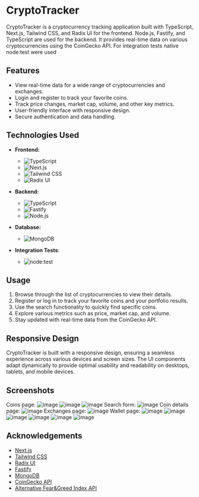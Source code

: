 # CryptoTracker

CryptoTracker is a cryptocurrency tracking application built with TypeScript, Next.js, Tailwind CSS, and Radix UI for the frontend. Node.js, Fastify, and TypeScript are used for the backend. It provides real-time data on various cryptocurrencies using the CoinGecko API. For integration tests native node:test were used

## Features

- View real-time data for a wide range of cryptocurrencies and exchanges.
- Login and register to track your favorite coins.
- Track price changes, market cap, volume, and other key metrics.
- User-friendly interface with responsive design.
- Secure authentication and data handling.

## Technologies Used

- **Frontend:**
  - ![TypeScript](https://img.shields.io/badge/-TypeScript-3178C6?style=flat-square&logo=typescript&logoColor=white)
  - ![Next.js](https://img.shields.io/badge/-Next.js-000000?style=flat-square&logo=next.js&logoColor=white)
  - ![Tailwind CSS](https://img.shields.io/badge/-Tailwind_CSS-38B2AC?style=flat-square&logo=tailwind-css&logoColor=white)
  - ![Radix UI](https://img.shields.io/badge/-Radix_UI-596BFB?style=flat-square&logo=radix-ui&logoColor=white)

- **Backend:**
  - ![TypeScript](https://img.shields.io/badge/-TypeScript-3178C6?style=flat-square&logo=typescript&logoColor=white)
  - ![Fastify](https://img.shields.io/badge/-Fastify-000000?style=flat-square&logo=fastify&logoColor=white)
  - ![Node.js](https://img.shields.io/badge/-Node.js-339933?style=flat-square&logo=node.js&logoColor=white)
- **Database:**
  - ![MongoDB](https://img.shields.io/badge/-MongoDB-47A248?style=flat-square&logo=mongodb&logoColor=white)
- **Integration Tests**:
  - ![node:test](https://img.shields.io/badge/-node:test-339933?style=flat-square&logo=node.js&logoColor=white)
## Usage

1. Browse through the list of cryptocurrencies to view their details.
2. Register or log in to track your favorite coins and your portfolio results.
4. Use the search functionality to quickly find specific coins.
5. Explore various metrics such as price, market cap, and volume.
6. Stay updated with real-time data from the CoinGecko API.

## Responsive Design

CryptoTracker is built with a responsive design, ensuring a seamless experience across various devices and screen sizes. The UI components adapt dynamically to provide optimal usability and readability on desktops, tablets, and mobile devices.

## Screenshots

Coins page: 
![image](https://github.com/Baldziutki/CryptoTracker/assets/107717515/6cd71018-0a15-40fb-8a7b-b6ee53a6d84f)
![image](https://github.com/Baldziutki/CryptoTracker/assets/107717515/6db91a85-e0a9-432a-a554-1e2f26005df6)
![image](https://github.com/Baldziutki/CryptoTracker/assets/107717515/2f4e5516-5b4b-43a0-9219-9acb8fbfc06d)
Search form:
![image](https://github.com/Baldziutki/CryptoTracker/assets/107717515/d90da202-ef85-4682-9eb2-0472ed2cc1cd)
Coin details page:
![image](https://github.com/Baldziutki/CryptoTracker/assets/107717515/b98e452a-3b7d-4f66-bf19-6917c64fd1c2)
Exchanges page:
![image](https://github.com/Baldziutki/CryptoTracker/assets/107717515/d6a92419-615f-4945-8ff5-b3fa3be7acf8)
Wallet page:
![image](https://github.com/Baldziutki/CryptoTracker/assets/107717515/02a6a384-f74f-4955-864a-6c9bc353df54)
![image](https://github.com/Baldziutki/CryptoTracker/assets/107717515/4abbc1de-ea17-4841-b8a4-02040d586593)
![image](https://github.com/Baldziutki/CryptoTracker/assets/107717515/033eb4e1-a9d0-4706-8968-8b631fddc24d)
![image](https://github.com/Baldziutki/CryptoTracker/assets/107717515/66f07e7e-c47b-49d9-b604-7cb862f704f6)
![image](https://github.com/Baldziutki/CryptoTracker/assets/107717515/12a07010-535c-4bc0-9fcb-8a9ecc9577ed)
![image](https://github.com/Baldziutki/CryptoTracker/assets/107717515/8dde8a0b-d834-44ec-81a7-2dc5d2dc3f1b)


## Acknowledgements

- [Next.js](https://nextjs.org/)
- [Tailwind CSS](https://tailwindcss.com/)
- [Radix UI](https://radix-ui.com/)
- [Fastify](https://www.fastify.io/)
- [MongoDB](https://www.mongodb.com)
- [CoinGecko API](https://www.coingecko.com/en/api)
- [Alternative Fear&Greed Index API](https://alternative.me/crypto/fear-and-greed-index/)

